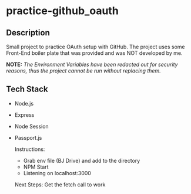 # practice-github_oauth

## Description

Small project to practice OAuth setup with GitHub.
The project uses some Front-End boiler plate that was provided and was NOT developed by me.

__NOTE:__ _The Environment Variables have been redacted out for security reasons, thus the project cannot be run without replacing them._

## Tech Stack

* Node.js
* Express
* Node Session
* Passport.js

  Instructions:
  - Grab env file (BJ Drive) and add to the directory
  - NPM Start
  - Listening on localhost:3000
 
  Next Steps:
  Get the fetch call to work

